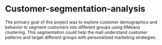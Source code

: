 # Customer-segmentation-analysis
The primary goal of this project was to explore customer demographics and behavior to segment customers into different groups using KMeans clustering. This segmentation could help the mall understand customer patterns and target different groups with personalized marketing strategies.
